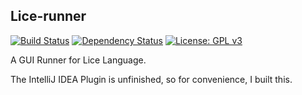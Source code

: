 ## Lice-runner

[![Build Status](https://travis-ci.org/lice-lang/lice-runner.svg?branch=master)](https://travis-ci.org/lice-lang/lice-runner)
[![Dependency Status](https://www.versioneye.com/user/projects/58df5b1c24ef3e00425cf73f/badge.svg?style=square)](https://www.versioneye.com/user/projects/58df5b1c24ef3e00425cf73f)
[![License: GPL v3](https://img.shields.io/badge/License-GPL%20v3-blue.svg)](http://www.gnu.org/licenses/gpl-3.0)

A GUI Runner for Lice Language.

The IntelliJ IDEA Plugin is unfinished, so for convenience,
I built this.

